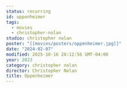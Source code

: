 ```yaml
---
status: recurring
id: oppenheimer
tags:
  - movies
  - christopher-nolan
studio: christopher nolan
poster: "[[movies/posters/oppenheimer.jpg]]"
date: "2024-02-07"
modified: 2025-10-16 20:12:56 GMT-04:00
year: 2023
category: christopher nolan
director: Christopher Nolan
title: Oppenheimer
---
```

